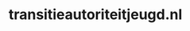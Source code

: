 ---
layout: post
title: "transitieautoriteitjeugd.nl"
internal_url: "/dutchgov/transitieautoriteitjeugd.nl.html"
subdomains_count: 2
all_subdomains_count: 2
urls_count: 2
ssl_rank: 0
http_rank: 75
url_link: /data/transitieautoriteitjeugd.nl/urls.txt
all_subdomains_link: /data/transitieautoriteitjeugd.nl/all_subdomains.txt
subdomains_link: /data/transitieautoriteitjeugd.nl/subdomains.txt
categories: dutchgov
---
